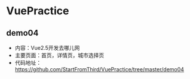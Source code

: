 # VuePractice  
## demo04  
* 内容：Vue2.5开发去哪儿网  
* 主要页面：首页，详情页，城市选择页  
* 代码地址：https://github.com/StartFromThird/VuePractice/tree/master/demo04  



